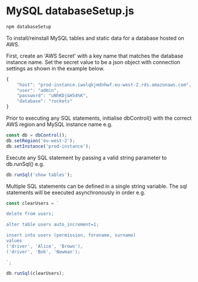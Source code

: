 # MySQL databaseSetup.js

```javascript
npm databaseSetup
````

To install/reinstall MySQL tables and static data for a database hosted on AWS.

First, create an 'AWS Secret' with a key name that matches the database instance name.
Set the secret value to be a json object with connection settings as shown in the example below.
```javascript
{
    "host": "prod-instance.iwolqkjmdnhwf.eu-west-2.rds.amazonaws.com",
    "user": "admin",
    "password": "uNhKDj&H54%K",
    "database": "rockets"
}
```

Prior to executing any SQL statements, initialise dbControl() with the correct AWS region 
and MySQL instance name e.g.

```javascript
const db = dbControl();
db.setRegion('eu-west-2');
db.setInstance('prod-instance');
```

Execute any SQL statement by passing a valid string parameter to db.runSql() e.g.
```javascript
db.runSql('show tables');
```

Multiple SQL statements can be defined in a single string variable. 
The sql statements will be executed asynchronously in order e.g.


```javascript
const clearUsers = `

delete from users;

alter table users auto_increment=1;

insert into users (permission, forename, surname) 
values
('driver', 'Alice', 'Brown'),
('driver', 'Bob', 'Newman');

`;

db.runSql(clearUsers);
```
